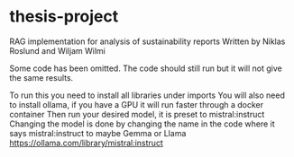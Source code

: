 # thesis-project

RAG implementation for analysis of sustainability reports
Written by Niklas Roslund and Wiljam Wilmi

Some code has been omitted.
The code should still run but it will not give the same results.

To run this you need to install all libraries under imports
You will also need to install ollama, if you have a GPU it will run faster through a docker container
Then run your desired model, it is preset to mistral:instruct
Changing the model is done by changing the name in the code where it says mistral:instruct to maybe Gemma or Llama
https://ollama.com/library/mistral:instruct 

